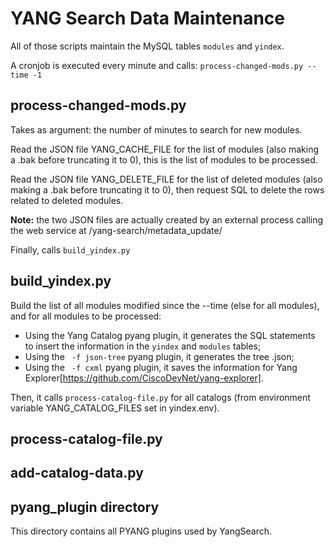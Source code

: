 # YANG Search Data Maintenance

All of those scripts maintain the MySQL tables `modules` and `yindex`.

A cronjob is executed every minute and calls: `process-changed-mods.py --time -1`

## process-changed-mods.py

Takes as argument: the number of minutes to search for new modules.

Read the JSON file YANG_CACHE_FILE for the list of modules (also making a .bak before truncating it to 0), this is the list of modules to be processed.

Read the JSON file YANG_DELETE_FILE for the list of deleted modules (also making a .bak before truncating it to 0), then request SQL to delete the rows related to deleted modules.

**Note:** the two JSON files are actually created by an external process calling the web service at /yang-search/metadata_update/

Finally, calls `build_yindex.py` 


## build_yindex.py

Build the list of all modules modified since the --time (else for all modules), and for all modules to be processed:
* Using the Yang Catalog pyang plugin, it generates the SQL statements to insert the information in the `yindex` and `modules` tables;
* Using the ` -f json-tree` pyang plugin, it generates the tree .json;
* Using the ` -f cxml` pyang plugin, it saves the information for Yang Explorer[https://github.com/CiscoDevNet/yang-explorer].

Then, it calls `process-catalog-file.py` for all catalogs (from environment variable YANG_CATALOG_FILES set in yindex.env).

## process-catalog-file.py

## add-catalog-data.py

## pyang_plugin directory

This directory contains all PYANG plugins used by YangSearch.
